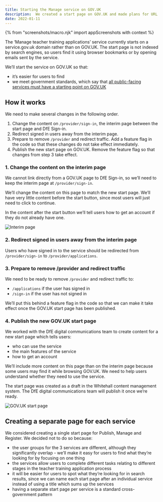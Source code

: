 ```yaml
---
title: Starting the Manage service on GOV.UK
description:  We created a start page on GOV.UK and made plans for URL redirects and content changes within Manage.
date: 2022-01-11
---
```


{% from "screenshots/macro.njk" import appScreenshots with context %}

The ‘Manage teacher training applications’ service currently starts on a service.gov.uk domain rather than on GOV.UK. The start page is not indexed by search engines, so users find it using browser bookmarks or by opening emails sent by the service.

We’ll start the service on GOV.UK so that:

- it’s easier for users to find
- we meet government standards, which say that [all public-facing services must have a starting point on GOV.UK](https://www.gov.uk/service-manual/service-assessments/get-your-service-on-govuk)

## How it works

We need to make several changes in the following order.

1. Change the content on `/provider/sign-in`, the interim page between the start page and DfE Sign-in.
2. Redirect signed in users away from the interim page.
3. Prepare to remove `/provider` and redirect traffic. Add a feature flag in the code so that these changes do not take effect immediately.
4. Publish the new start page on GOV.UK. Remove the feature flag so that changes from step 3 take effect.

### 1. Change the content on the interim page

We cannot link directly from a GOV.UK page to DfE Sign-in, so we’ll need to keep the interim page at `/provider/sign-in`.

We’ll change the content on this page to match the new start page. We’ll have very little content before the start button, since most users will just need to click to continue.

In the content after the start button we’ll tell users how to get an account if they do not already have one.

![Interim page](interim-page.png "Interim page")

### 2. Redirect signed in users away from the interim page

Users who have signed in to the service should be redirected from `/provider/sign-in` to `/provider/applications`.

### 3. Prepare to remove /provider and redirect traffic

We need to be ready to remove `/provider` and redirect traffic to:

- `/applications` if the user has signed in
- `/sign-in` if the user has not signed in

We’ll put this behind a feature flag in the code so that we can make it take effect once the GOV.UK start page has been published.

### 4. Publish the new GOV.UK start page

We worked with the DfE digital communications team to create content for a new start page which tells users:

- who can use the service
- the main features of the service
- how to get an account

We’ll include more content on this page than on the interim page because some users may find it while browsing GOV.UK. We need to help users understand whether they need to use the service.

The start page was created as a draft in the Whitehall content management system. The DfE digital communications team will publish it once we’re ready.

![GOV.UK start page](govuk-start-page.png "GOV.UK start page")

## Creating a separate page for each service

We considered creating a single start page for Publish, Manage and Register. We decided not to do so because:

- the user groups for the 3 services are different, although they significantly overlap - we’ll make it easy for users to find what they’re looking for by focusing on one thing
- the services allow users to complete different tasks relating to different stages in the teacher training application process
- it will be easier for users to spot what they’re looking for in search results, since we can name each start page after an individual service instead of using a title which sums up the services
- having a separate start page per service is a standard cross-government pattern

